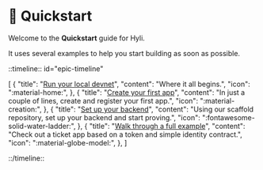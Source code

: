 # :checkered_flag: Quickstart

Welcome to the **Quickstart** guide for Hyli.

It uses several examples to help you start building as soon as possible.

::timeline:: id="epic-timeline"

[
    {
        "title": "[Run your local devnet](./devnet.md)",
        "content": "Where it all begins.",
        "icon": ":material-home:",
    },
    {
        "title": "[Create your first app](./your-first-app.md)",
        "content": "In just a couple of lines, create and register your first app.",
        "icon": ":material-creation:",
    },
    {
        "title": "[Set up your backend](./scaffold.md)",
        "content": "Using our scaffold repository, set up your backend and start proving.",
        "icon": ":fontawesome-solid-water-ladder:",
    },
    {
        "title": "[Walk through a full example](./example/index.md)",
        "content": "Check out a ticket app based on a token and simple identity contract.",
        "icon": ":material-globe-model:",
    },
]

::/timeline::